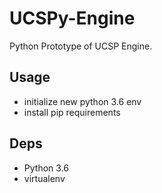 # UCSPy-Engine

Python Prototype of UCSP Engine.


## Usage

- initialize new python 3.6 env 
- install pip requirements


## Deps

- Python 3.6
- virtualenv

